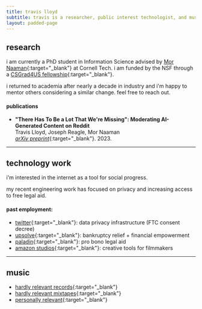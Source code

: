 ```yaml
---
title: travis lloyd
subtitle: travis is a researcher, public interest technologist, and musician in brooklyn, ny.
layout: padded-page
---
```

## research 

i am currently a PhD student in Information Science advised by [Mor Naaman](https://mmoorr.github.io/www_personal/){:target="_blank"} at Cornell Tech.
i am funded by the NSF through a [CSGrad4US fellowship](https://www.nsf.gov/cise/CSGrad4US/){:target="_blank"}.

i returned to academia after nearly a decade in industry and i'm happy to mentor others considering a similar change. feel free to reach out.

#### publications 

* __"There Has To Be a Lot That We're Missing": Moderating AI-Generated Content on Reddit__   
Travis Lloyd, Joseph Reagle, Mor Naaman  
[*arXiv preprint*](https://arxiv.org/abs/2311.12702){:target="_blank"}. 2023.  

****

## technology work

i'm interested in the internet as a tool for social progress.  

my recent engineering work has focused on privacy and increasing access to free legal aid.

#### past employment:

* [twitter](https://twitter.com/){:target="_blank"}: data privacy infrastructure (FTC consent decree)
* [upsolve](https://upsolve.org/){:target="_blank"}: bankruptcy relief + financial empowerment
* [paladin](https://joinpaladin.com/){:target="_blank"}: pro bono legal aid
* [amazon studios](https://studios.amazon.com){:target="_blank"}: creative tools for filmmakers

****

## music 
* [hardly relevant records](https://www.hardlyrelevant.net){:target="_blank"}
* [hardly relevant mixtapes](hardlyrelevant.html){:target="_blank"}
* [personally relevant](mixtape.html){:target="_blank"} 
